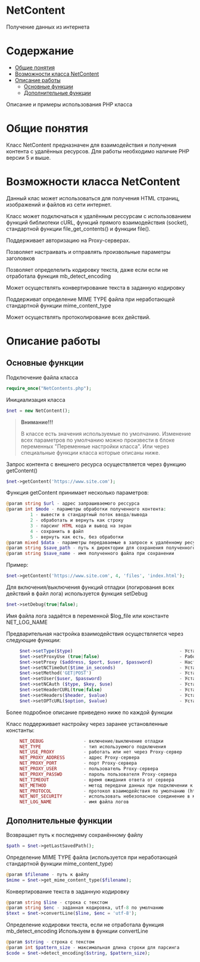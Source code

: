 # NetContent
Получение данных из интернета

# Содержание

- [Общие понятия](#общие-понятия)
- [Возможности класса NetContent](#Возможности-класса-NetContent)
- [Описание работы](#описание-работы)
    - [Основные функции](#Основные-функции)
    - [Дополнительные функции](#Дополнительные-функции)

Описание и примеры использования PHP класса

# Общие понятия

Класс NetContent предназначен для взаимодействия и получения контента с удалённых ресурсов.
Для работы необходимо наличие PHP версии 5 и выше.

# Возможности класса NetContent

Данный клас может использоваться для получения HTML страниц, изображений и файлов из сети интернет.

Класс может подключаться к удалённым рессурсам с использованием функций библиотеки cURL,
функций прямого взаимодействия (socket), стандартной функции file_get_contents() и функции file().

Поддерживает авторизацию на Proxy-серверах.

Позволяет настраивать и отправлять произвольные параметры заголовков

Позволяет определелить кодировку текста, даже если если не отработала функция mb_detect_encoding

Может осуществлять конвертирование текста в заданную кодировку

Поддерживат определение MIME TYPE файла при неработающей стандартной функции mime_content_type

Может осуществлять протоколирование всех действий.

# Описание работы

## Основные функции
Подключение файла класса
```php
require_once("NetContents.php");
```

Инициализация класса
```php
$net = new NetContent();
```
> **Внимание!!!**
>
> В классе есть значения используемые по умолчанию. Изменение всех параметров
по умолчанию можно произвести в блоке переменных "Переменные настройки класса". Или
через специальные функции класса которые описаны ниже.

Запрос контента с внешнего ресурса осуществляется через функцию getContent()
```php
$net->getContent('https://www.site.com');
```
Функция getContent принимает несколько параметров:
```php
@param string $url - адрес запрашиваемого рессурса
@param int $mode - параметры обработки полученного контента:
         1 - вывести в стандартный поток ввода/вывода
         2 - обработать и вернуть как строку
         3 - парсинг HTML кода и вывод на экран
         4 - сохранить в файл
         5 - вернуть как есть, без обработки
@param mixed $data - параметры передаваемые в запросе к удалённому ресурсу
@param string $save_path - путь к директории для сохранения полученного файла относительно текущей директории или полный путь (если директория не существует, класс попытается её создать)
@param string $save_name - имя полученного файла при сохранении
```
Пример:
```php
$net->getContent('https://www.site.com', 4, 'files', 'index.html');
```

Для включения/выключения функций отладки (логирования всех действий в файл лога) используется функция setDebug
```php
$net->setDebug(true|false);
```
Имя файла лога задаётся в переменной $log_file или константе NET_LOG_NAME

Предварительная настройка взаимодействия осуществляется через следующие функции:
```php
     $net->setType($type)                                        - Устанавливаем тип подключения (CURL - библиотека cURL, SOCKET - через socket, FGC - функция file_get_contents, FILE - функция fopen)
     $net->setProxyUse (true|false)                              - Работать или нет через прокси сервер
     $net->setProxy ($address, $port, $user, $password)          - Настройка параметров взаимодействия с Proxy-сервером
     $net->setNCTimeOut($time_in_seconds)                        - Установка времени ожидания ответа от сервера
     $net->setMethod('GET|POST')                                 - Установка метода передачи данных при подключении к запрашиваемому URL (GET или POST)
     $net->setUser($user, $password)                             - Установка имени пользователя и пароля используемых при подключении к удалённому серверу
     $net->setNCAuth ($type, $key, $use)                         - Установка заголовка авторизации на удалённом сервере (type -  тип авторизации, $key - ключ авторизации, $use - добавлять или не добавлять логин и пароль в адресную строку)
     $net->setHeaderCURL(true|false)                             - Устанавливаем параметр получать или нет для обработки заголовки при работе с CURL
     $net->setHeaders($header, $value)                           - Установка значений дополнительных заголовков, используемых при подключении
     $net->setOPTcURL($option, $value)                           - Установка конфигурационных параметров для библиотеки cURL
```
Более подробное описание приведено ниже по каждой функции

Класс поддерживает настройку через заранее установленные константы:
```php
     NET_DEBUG               - включение/выключение отладки
     NET_TYPE                - тип используемого подключения
     NET_USE_PROXY           - работать или нет через Proxy-сервер
     NET_PROXY_ADDRESS       - адрес Proxy-сервера
     NET_PROXY_PORT          - порт Proxy-сервера
     NET_PROXY_USER          - пользователь Proxy-сервера
     NET_PROXY_PASSWD        - пароль пользователя Proxy-сервера
     NET_TIMEOUT             - время ожидания ответа от сервера
     NET_METHOD              - метод передачи данных при подключении к запрашиваемому URL (GET или POST)
     NET_PROTOCOL            - протокол взаимодействия по умолчанию (http, https и т.п.)
     NET_NOT_SECURITY        - использовать небезопасное соединение в модуле cURL
     NET_LOG_NAME            - имя файла логов
```

## Дополнительные функции 

Возвращает путь к последнему сохранённому файлу
```php
$path = $net->getLastSavedPath();
```
Определение MIME TYPE файла (используется при неработающей стандартной функции mime_content_type)
```php
@param $filename - путь к файлу
$mime = $net->get_mime_content_type($filename);
```
Конвертирование текста в заданную кодировку
```php
@param string $line - строка с текстом
@param string $enc - заданная кодировка, utf-8 по умолчанию
$text = $net->convertLine($line, $enc = 'utf-8');
```
Определение кодировки текста, если не отработала функция mb_detect_encoding
Используем в функции convertLine
```php
@param $string - строка с текстом
@param int $pattern_size - максимальная длина строки для парсинга
$code = $net->detect_encoding($string, $pattern_size);
```